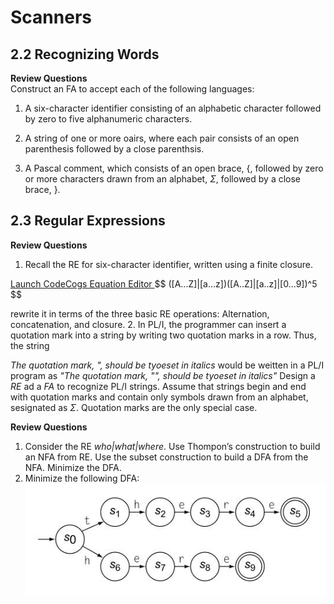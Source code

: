 # Scanners

## 2.2 Recognizing Words

**Review Questions**<br>
Construct an FA to accept each of the following languages:<br>

1. A six-character identifier consisting of an alphabetic character followed by zero to five alphanumeric characters.<br>

2. A string of one or more oairs, where each pair consists of an open parenthesis followed by a close parenthsis.<br>

3. A Pascal comment, which consists of an open brace, {, followed by zero or more characters drawn from an alphabet, $\Sigma$,  followed by a close brace, }.

## 2.3 Regular Expressions

**Review Questions**<br>

1. Recall the RE for six-character identifier, written using a finite closure.
<html>
<head>
<script type="text/javascript" src="http://latex.codecogs.com/editor3.js"></script>
</head>
<body>
<p><a href="javascript:OpenLatexEditor('testbox','html','')">
Launch CodeCogs Equation Editor
</a>
 $$ ([A...Z]|[a...z])([A..Z]|[a..z]|[0...9])^5 $$
</p>
</html>
   rewrite it in terms of the three basic RE operations: Alternation, concatenation, and closure.
2. In PL/I, the programmer can insert a quotation mark into a string by writing two quotation marks in a row. Thus, the string

   _The quotation mark, ", should be tyoeset in italics_
   would be  weitten in a PL/I program as 
   _"The quotation mark, "", should be tyoeset in italics"_
   Design a _RE_ ad a _FA_ to recognize PL/I strings. Assume that strings begin and end with quotation marks and contain only symbols drawn from an alphabet, sesignated as $\Sigma$. Quotation marks are the only special case.

**Review Questions**<br>
1. Consider the RE _who|what|where_. Use Thompon’s construction to build an NFA from RE. Use the subset construction to build a DFA from the NFA. Minimize the DFA.
2. Minimize the following DFA:<br>
  ![DFA](DFA.jpg)


